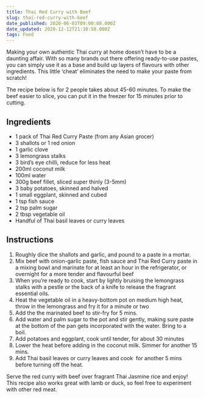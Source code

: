 ```yaml
---
title: Thai Red Curry with Beef
slug: thai-red-curry-with-beef
date_published: 2020-06-03T09:00:00.000Z
date_updated: 2020-12-12T21:38:58.000Z
tags: Food
---
```


Making your own authentic Thai curry at home doesn’t have to be a daunting affair. With so many brands out there offering ready-to-use pastes, you can simply use it as a base and build up layers of flavours with other ingredients. This little ‘cheat’ eliminates the need to make your paste from scratch!

The recipe below is for 2 people takes about 45-60 minutes. To make the beef easier to slice, you can put it in the freezer for 15 minutes prior to cutting.

## Ingredients

- 1 pack of Thai Red Curry Paste (from any Asian grocer)
- 3 shallots or 1 red onion
- 1 garlic clove
- 3 lemongrass stalks
- 3 bird’s eye chilli, reduce for less heat
- 200ml coconut milk
- 100ml water
- 300g beef fillet, sliced super thinly (3-5mm)
- 3 baby potatoes, skinned and halved
- 1 small eggplant, skinned and cubed
- 1 tsp fish sauce
- 2 tsp palm sugar
- 2 tbsp vegetable oil
- Handful of Thai basil leaves or curry leaves

## Instructions

1. Roughly dice the shallots and garlic, and pound to a paste in a mortar.
2. Mix beef with onion-garlic paste, fish sauce and Thai Red Curry paste in a mixing bowl and marinate for at least an hour in the refrigerator, or overnight for a more tender and flavourful beef
3. When you’re ready to cook, start by lightly bruising the lemongrass stalks with a pestle or the back of a knife to release the fragrant essential oils.
4. Heat the vegetable oil in a heavy-bottom pot on medium high heat, throw in the lemongrass and fry it for a minute or two
5. Add the the marinated beef to stir-fry for 5 mins.
6. Add water and palm sugar to the pot and stir gently, making sure paste at the bottom of the pan gets incorporated with the water. Bring to a boil.
7. Add potatoes and eggplant, cook until tender, for about 30 minutes
8. Lower the heat before adding in the coconut milk. Simmer for another 15 mins.
9. Add Thai basil leaves or curry leaves and cook  for another 5 mins before turning off the heat.

Serve the red curry with beef over fragrant Thai Jasmine rice and enjoy! This recipe also works great with lamb or duck, so feel free to experiment with other red meat.
